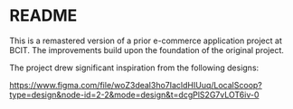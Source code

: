 # README


This is a remastered version of a prior e-commerce application project at BCIT. The improvements build upon the foundation of the original project.

The project drew significant inspiration from the following designs:

<https://www.figma.com/file/woZ3deal3ho7IacldHIUuq/LocalScoop?type=design&node-id=2-2&mode=design&t=dcgPlS2G7vLOT6iv-0>

